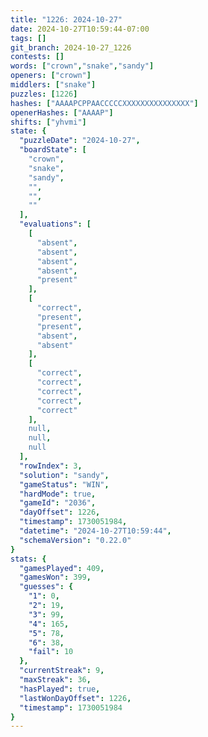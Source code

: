 ```yaml
---
title: "1226: 2024-10-27"
date: 2024-10-27T10:59:44-07:00
tags: []
git_branch: 2024-10-27_1226
contests: []
words: ["crown","snake","sandy"]
openers: ["crown"]
middlers: ["snake"]
puzzles: [1226]
hashes: ["AAAAPCPPAACCCCCXXXXXXXXXXXXXXX"]
openerHashes: ["AAAAP"]
shifts: ["yhvmi"]
state: {
  "puzzleDate": "2024-10-27",
  "boardState": [
    "crown",
    "snake",
    "sandy",
    "",
    "",
    ""
  ],
  "evaluations": [
    [
      "absent",
      "absent",
      "absent",
      "absent",
      "present"
    ],
    [
      "correct",
      "present",
      "present",
      "absent",
      "absent"
    ],
    [
      "correct",
      "correct",
      "correct",
      "correct",
      "correct"
    ],
    null,
    null,
    null
  ],
  "rowIndex": 3,
  "solution": "sandy",
  "gameStatus": "WIN",
  "hardMode": true,
  "gameId": "2036",
  "dayOffset": 1226,
  "timestamp": 1730051984,
  "datetime": "2024-10-27T10:59:44",
  "schemaVersion": "0.22.0"
}
stats: {
  "gamesPlayed": 409,
  "gamesWon": 399,
  "guesses": {
    "1": 0,
    "2": 19,
    "3": 99,
    "4": 165,
    "5": 78,
    "6": 38,
    "fail": 10
  },
  "currentStreak": 9,
  "maxStreak": 36,
  "hasPlayed": true,
  "lastWonDayOffset": 1226,
  "timestamp": 1730051984
}
---
```

<!-- more -->
